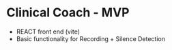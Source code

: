 # Clinical Coach - MVP

* REACT front end (vite)
* Basic functionality for Recording + Silence Detection
